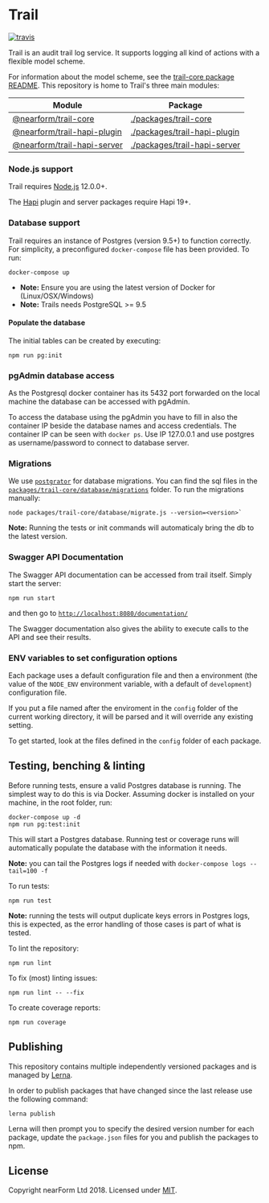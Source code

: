 # Trail

[![travis][travis-badge]][travis-url]

Trail is an audit trail log service. It supports logging all kind of actions with a flexible model scheme.

For information about the model scheme, see the [trail-core package README][trail-core-readme].
This repository is home to Trail's three main modules:

| Module                                            | Package                                                             |
| ------                                            | -------                                                             |
| [@nearform/trail-core][trail-core]                | [./packages/trail-core](./packages/trail-core)                      |
| [@nearform/trail-hapi-plugin][trail-hapi-plugin]  | [./packages/trail-hapi-plugin](./packages/trail-hapi-plugin)        |
| [@nearform/trail-hapi-server][trail-hapi-server]  | [./packages/trail-hapi-server](./packages/trail-hapi-server)        |

### Node.js support

Trail requires [Node.js][node] 12.0.0+.

The [Hapi][hapi] plugin and server packages require Hapi 19+.

### Database support

Trail requires an instance of Postgres (version 9.5+) to function correctly. For simplicity, a preconfigured `docker-compose` file has been provided. To run:

```
docker-compose up
```

-   **Note:** Ensure you are using the latest version of Docker for (Linux/OSX/Windows)
-   **Note:** Trails needs PostgreSQL >= 9.5

#### Populate the database

The initial tables can be created by executing:

```
npm run pg:init
```

### pgAdmin database access
As the Postgresql docker container has its 5432 port forwarded on the local machine the database can be accessed with pgAdmin.

To access the database using the pgAdmin you have to fill in also the container IP beside the database names and access credentials. The container IP can be seen with `docker ps`.  Use IP 127.0.0.1 and use postgres as username/password to connect to database server.

### Migrations
We use [`postgrator`][postgrator] for database migrations. You can find the sql files in the [`packages/trail-core/database/migrations`](https://github.com/nearform/trail/tree/master/packages/trail-core/database/migrations) folder. To run the migrations manually:

```
node packages/trail-core/database/migrate.js --version=<version>`
```

**Note:** Running the tests or init commands will automaticaly bring the db to the latest version.

### Swagger API Documentation

The Swagger API documentation can be accessed from trail itself. Simply start the server:

```
npm run start
```

and then go to [`http://localhost:8080/documentation/`][swagger-link]

The Swagger documentation also gives the ability to execute calls to the API and see their results.

### ENV variables to set configuration options

Each package uses a default configuration file and then a environment (the value of the `NODE_ENV` environment variable, with a default of `development`) configuration file.

If you put a file named after the enviroment in the `config` folder of the current working directory, it will be parsed and it will override any existing setting.

To get started, look at the files defined in the `config` folder of each package.

## Testing, benching & linting

Before running tests, ensure a valid Postgres database is running. The simplest way to do this is via Docker. Assuming docker is installed on your machine, in the root folder, run:

```
docker-compose up -d
npm run pg:test:init
```

This will start a Postgres database. Running test or coverage runs will automatically populate the database with the information it needs.

**Note:** you can tail the Postgres logs if needed with `docker-compose logs --tail=100 -f`

To run tests:

```
npm run test
```

**Note:** running the tests will output duplicate keys errors in Postgres logs, this is expected, as the error handling of those cases is part of what is tested.

To lint the repository:

```
npm run lint
```

To fix (most) linting issues:

```
npm run lint -- --fix
```

To create coverage reports:

```
npm run coverage
```

## Publishing

This repository contains multiple independently versioned packages and is managed by [Lerna](https://github.com/lerna/lerna).

In order to publish packages that have changed since the last release use the following command:

```
lerna publish
```

Lerna will then prompt you to specify the desired version number for each package, update the `package.json` files for you and publish the packages to npm.

## License

Copyright nearForm Ltd 2018. Licensed under [MIT][license].

[travis-badge]: https://travis-ci.org/nearform/trail.svg?branch=master
[travis-url]: https://travis-ci.org/nearform/trail
[trail-core]: https://www.npmjs.com/package/@nearform/trail-core
[trail-hapi-plugin]: https://www.npmjs.com/package/trail/@nearform/trail-hapi-plugin
[trail-hapi-server]: https://www.npmjs.com/package/trail/@nearform/trail-hapi-server
[trail-core-readme]: ./packages/trail-core/README.md
[node]: https://nodejs.org/it/
[hapi]: https://hapijs.com/
[postgrator]: https://github.com/rickbergfalk/postgrator
[swagger-link]: http://localhost:8080/documentation/
[license]: ./LICENSE.md
